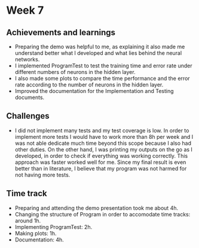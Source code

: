 # Week 7
## Achievements and learnings
- Preparing the demo was helpful to me, as explaining it also made me understand better what I developed and what lies behind the neural networks.
- I implemented ProgramTest to test the training time and error rate under different numbers of neurons in the hidden layer.
- I also made some plots to compare the time performance and the error rate according to the number of neurons in the hidden layer.
- Improved the documentation for the Implementation and Testing documents.


## Challenges
- I did not implement many tests and my test coverage is low. In order to implement more tests I would have to work more than 8h per week and I was not able dedicate much time beyond this scope because I also had other duties. On the other hand, I was printing my outputs on the go as I developed, in order to check if everything was working correctly. This approach was faster worked well for me. Since my final result is even better than in literature, I believe that my program was not harmed for not having more tests.

## Time track
- Preparing and attending the demo presentation took me about 4h.
- Changing the structure of Program in order to accomodate time tracks: around 1h.
- Implementing ProgramTest: 2h.
- Making plots: 1h.
- Documentation: 4h.

